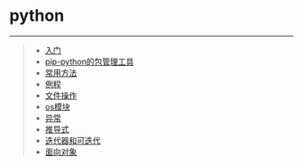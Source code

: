 # python
***
>* [入门](https://github.com/520171/note/blob/master/python/入门.md)
>* [pip-python的包管理工具](https://github.com/520171/note/blob/master/python/pip.md)
>* [常用方法](https://github.com/520171/note/blob/master/python/常用方法.md)
>* [例程](https://github.com/520171/note/blob/master/python/例程.md)
>* [文件操作](https://github.com/520171/note/blob/master/python/文件操作.md)
>* [os模块](https://github.com/520171/note/blob/master/python/os模块.md)
>* [异常](https://github.com/520171/note/blob/master/python/异常.md)
>* [推导式](https://github.com/520171/note/blob/master/python/推导式.md)
>* [迭代器和可迭代](https://github.com/520171/note/blob/master/python/迭代器和可迭代.md)
>* [面向对象](https://github.com/520171/note/blob/master/python/面向对象.md)
